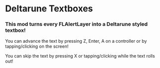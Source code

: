 # Deltarune Textboxes

### This mod turns every <cb>FLAlertLayer</c> into a <cr>Deltarune</c> styled textbox!

You can <cj>advance</c> the text by pressing <cy>Z</c>, <cy>Enter</c>, </cy>A on a controller</c> or by </cy>tapping</c>/</cy>clicking</c> on the screen!

You can <cj>skip</c> the text by pressing <cy>X</c> or <cy>tapping</c>/<cy>clicking</c> while the text rolls out!